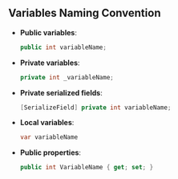 ## Variables Naming Convention
- **Public variables**:
  ```csharp
  public int variableName;
  ```
- **Private variables**:
  ```csharp
  private int _variableName;
  ```
- **Private serialized fields**:
  ```csharp
  [SerializeField] private int variableName;
  ```
- **Local variables**:
  ```csharp
  var variableName
  ```
- **Public properties**:
  ```csharp
  public int VariableName { get; set; }
  ```